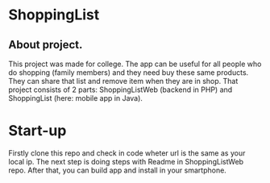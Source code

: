 # ShoppingList
## About project.
This project was made for college. The app can be useful for all people who do shopping (family members) and they need buy these same products. They can share that list and remove item when they are in shop.
That project consists of 2 parts: ShoppingListWeb (backend in PHP) and ShoppingList (here: mobile app in Java).
# Start-up
Firstly clone this repo and check in code wheter url is the same as your local ip. The next step is doing steps with Readme in ShoppingListWeb repo. After that, you can build app and install in your smartphone.
